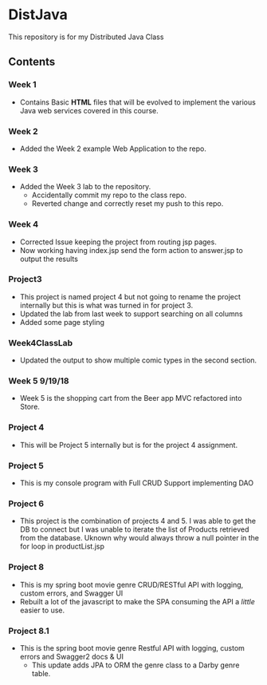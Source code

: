 # DistJava
This repository is for my Distributed Java Class

## Contents
### Week 1
  * Contains Basic **HTML** files that will be evolved to implement the various Java web services covered in this course.
### Week 2
  * Added the Week 2 example Web Application to the repo.
### Week 3
  * Added the Week 3 lab to the repository.
    * Accidentally commit my repo to the class repo.
    * Reverted change and correctly reset my push to this repo.
### Week 4
* Corrected Issue keeping the project from routing jsp pages.
* Now working having index.jsp send the form action to answer.jsp to output the results
### Project3
* This project is named project 4 but not going to rename the project internally but this is what was turned in for project 3.
* Updated the lab from last week to support searching on all columns
* Added some page styling
### Week4ClassLab
  * Updated the output to show multiple comic types in the second section.
### Week 5 9/19/18
  * Week 5 is the shopping cart from the Beer app MVC refactored into Store.
### Project 4
* This will be Project 5 internally but is for the project 4 assignment.
### Project 5
* This is my console program with Full CRUD Support implementing DAO
### Project 6
* This project is the combination of projects 4 and 5. I was able to get the DB to connect but I was unable to iterate the list of Products retrieved from the database. Uknown why would always throw a null pointer in the for loop in productList.jsp
### Project 8
* This is my spring boot movie genre CRUD/RESTful API with logging, custom errors, and Swagger UI
* Rebuilt a lot of the javascript to make the SPA consuming the API a *little* easier to use.
### Project 8.1
* This is the spring boot movie genre Restful API with logging, custom errors and Swagger2 docs & UI
  * This update adds JPA to ORM the genre class to a Darby genre table.